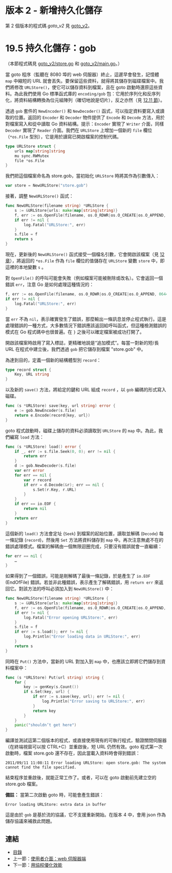 # 版本 2 - 新增持久化儲存

第 2 個版本的程式碼 *goto_v2* 見 [goto_v2](examples/chapter_19/goto_v2)。

# 19.5 持久化儲存：gob

（本節程式碼見 [goto_v2/store.go](examples/chapter_19/goto_v2/store.go) 和 [goto_v2/main.go](examples/chapter_19/goto_v2/main.go)。）

當 goto 程序（監聽在 8080 埠的 web 伺服器）終止，這遲早會發生，記憶體 `map` 中縮短的 URL 就會丟失。要保留這些資料，就得將其儲存到磁碟檔案中。我們將修改 `URLStore()`，使它可以儲存資料到檔案，且在 goto 啟動時還原這些資料。為此我們使用 Go 標準函式庫的 `encoding/gob` 包：它用於序列化和反序列化，將資料結構轉換為位元組陣列（確切地說是切片），反之亦然（見 [12.11 節](12.11.md)）。

透過 `gob` 套件的 `NewEncoder()` 和 `NewDecoder()` 函式，可以指定資料要寫入或讀取的位置。返回的 `Encoder` 和 `Decoder` 物件提供了 `Encode` 和 `Decode` 方法，用於對檔案寫入和從中讀取 Go 資料結構。提示：`Encoder` 實現了 `Writer` 介面，同樣 `Decoder` 實現了 `Reader` 介面。我們在 `URLStore` 上增加一個新的 `file` 欄位（`*os.File` 型別），它是用於讀寫已開啟檔案的控制代碼。


```go
type URLStore struct {
	urls map[string]string
	mu sync.RWMutex
	file *os.File
}
```

我們把這個檔案命名為 store.gob，當初始化 `URLStore` 時將其作為引數傳入：
```go
var store = NewURLStore("store.gob")
```

接著，調整 `NewURLStore()` 函式：
```go
func NewURLStore(filename string) *URLStore {
	s := &URLStore{urls: make(map[string]string)}
	f, err := os.OpenFile(filename, os.O_RDWR|os.O_CREATE|os.O_APPEND, 0644)
	if err != nil {
		log.Fatal("URLStore:", err)
	}
	s.file = f
	return s
}
```

現在，更新後的 `NewURLStore()` 函式接受一個檔名引數，它會開啟該檔案（見 [12 章](12.0.md)），將返回的 `*os.File` 作為 `file` 欄位的值儲存在 `URLStore` 變數 `store` 中，即這裡的本地變數 `s` 。

對 `OpenFile()` 的呼叫可能會失敗（例如檔案可能被刪除或改名）。它會返回一個錯誤 `err`，注意 Go 是如何處理這種情況的：
```go
f, err := os.OpenFile(filename, os.O_RDWR|os.O_CREATE|os.O_APPEND, 0644)
if err != nil {
	log.Fatal("URLStore:", err)
}
```

當 `err` 不為 `nil`，表示確實發生了錯誤，那麼輸出一條訊息並停止程式執行。這是處理錯誤的一種方式，大多數情況下錯誤應該返回給呼叫函式，但這種檢測錯誤的模式在 Go 程式碼中也很普遍。在 `}` 之後可以確定檔案被成功打開了。

開啟該檔案時啟用了寫入標誌，更精確地說是“追加模式”。每當一對新的短/長 URL 在程式中建立後，我們透過 `gob` 把它儲存到檔案 "store.gob" 中。

為達到目的，定義一個新的結構體型別 `record`：
```go
type record struct {
	Key, URL string
}
```

以及新的 `save()` 方法，將給定的鍵和 URL 組成 `record` ，以 `gob` 編碼的形式寫入磁碟。
```go
func (s *URLStore) save(key, url string) error {
	e := gob.NewEncoder(s.file)
	return e.Encode(record{key, url})
}
```

goto 程式啟動時，磁碟上儲存的資料必須讀取到 `URLStore` 的 `map` 中。為此，我們編寫 `load` 方法：
```go
func (s *URLStore) load() error {
	if _, err := s.file.Seek(0, 0); err != nil {
		return err
	}
	d := gob.NewDecoder(s.file)
	var err error
	for err == nil {
		var r record
		if err = d.Decode(&r); err == nil {
			s.Set(r.Key, r.URL)
		}
	}
	if err == io.EOF {
		return nil
	}
	return err
}
```

這個新的 `load()` 方法會定址 (`Seek`) 到檔案的起始位置，讀取並解碼 (`Decode`) 每一條記錄 (`record`)，然後用 `Set` 方法將資料儲存到 `map` 中。再次注意無處不在的錯誤處理模式。檔案的解碼由一個無限迴圈完成，只要沒有錯誤就會一直繼續：
```go
for err == nil {
	…
}
```

如果得到了一個錯誤，可能是剛解碼了最後一條記錄，於是產生了 `io.EOF` (EndOfFile)  錯誤。若並非此種錯誤，表示產生了解碼錯誤，用 `return err` 來返回它。對該方法的呼叫必須加入到 `NewURLStore()` 中：
```go
func NewURLStore(filename string) *URLStore {
	s := &URLStore{urls: make(map[string]string)}
	f, err := os.OpenFile(filename, os.O_RDWR|os.O_CREATE|os.O_APPEND, 0644)
	if err != nil {
		log.Fatal("Error opening URLStore:", err)
	}
	s.file = f
	if err := s.load(); err != nil {
		log.Println("Error loading data in URLStore:", err)
	}
	return s
}
```

同時在 `Put()` 方法中，當新的 URL 對加入到 `map` 中，也應該立即將它們儲存到資料檔案中：
```go
func (s *URLStore) Put(url string) string {
	for {
		key := genKey(s.Count())
		if s.Set(key, url) {
			if err := s.save(key, url); err != nil {
				log.Println("Error saving to URLStore:", err)
			}
			return key
		}
	}
	panic("shouldn’t get here")
}
```

編譯並測試這第二個版本的程式，或直接使用現有的可執行程式，驗證關閉伺服器（在終端視窗可以按 CTRL+C）並重啟後，短 URL 仍然有效。goto 程式第一次啟動時，檔案 store.gob 還不存在，因此當載入資料時會得到錯誤：

	2011/09/11 11:08:11 Error loading URLStore: open store.gob: The system cannot find the file specified.


結束程序並重啟後，就能正常工作了。或者，可以在 goto 啟動前先建立空的 store.gob 檔案。

**備註：** 當第二次啟動 goto 時，可能會產生錯誤：

	Error loading URLStore: extra data in buffer

這是由於 `gob` 是基於流的協議，它不支援重新開始。在版本 4 中，會用 json 作為儲存協議來補救此問題。

## 連結

- [目錄](directory.md)
- 上一節：[使用者介面：web 伺服器端](19.4.md)
- 下一節：[用協程優化效能](19.6.md)
